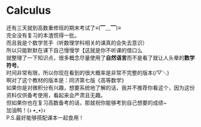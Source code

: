 # Calculus
还有三天就到高数重修班的期末考试了≡(▔﹏▔)≡  
完全没有复习的本渣慌得一批。  
而且我是个数学苦手（听数理学科相关的课真的会失去意识）  
所以只能默默在课下自己慢慢学【这就是你不听课的借口么  
就整理了一下知识点，很多概念尽量使用了**自然语言**而不是看了就让人头晕的**数学符号**。  
时间非常有限，所以你现在看到的很大概率是非常不完整的版本(/▽＼)  
啊对了这个教材的版本是：同济第七版《高等数学》  
如果你是对微积分有兴趣，想要系统地了解的话，我并不推荐你看这个，因为这份资料仅供备考使用，看起来会严肃且无趣。  
但如果你也在复习高数备考的话，那就祝你能够考到自己想要的成绩~  
加油鸭！(ง •_•)ง  
P.S.最好能够搭配课本一起食用！
